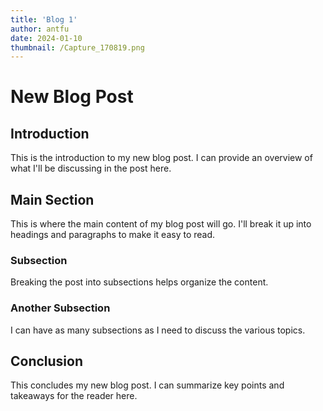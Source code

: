```yaml
---
title: 'Blog 1'
author: antfu
date: 2024-01-10
thumbnail: /Capture_170819.png
---
```

# New Blog Post

## Introduction

This is the introduction to my new blog post. I can provide an overview of what I'll be discussing in the post here.

## Main Section

This is where the main content of my blog post will go. I'll break it up into headings and paragraphs to make it easy to read.

### Subsection

Breaking the post into subsections helps organize the content.

### Another Subsection

I can have as many subsections as I need to discuss the various topics.

## Conclusion

This concludes my new blog post. I can summarize key points and takeaways for the reader here.
